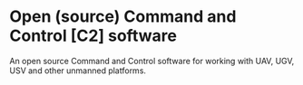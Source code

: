 # Open (source) Command and Control [C2] software
An open source Command and Control software for working with UAV, UGV, USV and other unmanned platforms.
